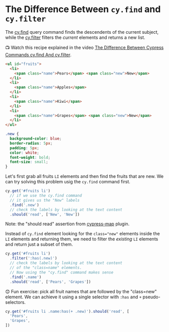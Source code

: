 # The Difference Between `cy.find` and `cy.filter`

The [cy.find](https://on.cypress.io/find) query command finds the descendents of the current subject, while the [cy.filter](https://on.cypress.io/filter) filters the _current_ elements and returns a new list.

📺 Watch this recipe explained in the video [The Difference Between Cypress Commands cy.find And cy.filter](https://youtu.be/7Ll_b4Zxd84).

<!-- fiddle cy.find vs cy.filter -->

```html
<ul id="fruits">
  <li>
    <span class="name">Pears</span> <span class="new">New</span>
  </li>
  <li>
    <span class="name">Apples</span>
  </li>
  <li>
    <span class="name">Kiwi</span>
  </li>
  <li>
    <span class="name">Grapes</span> <span class="new">New</span>
  </li>
</ul>
```

```css hide
.new {
  background-color: blue;
  border-radius: 5px;
  padding: 5px;
  color: white;
  font-weight: bold;
  font-size: small;
}
```

Let's first grab all fruits `LI` elements and then find the fruits that are new. We can try solving this problem usig the `cy.find` command first.

```js
cy.get('#fruits li')
  // if we use the cy.find command
  // it gives us the "New" labels
  .find('.new')
  // check the labels by looking at the text content
  .should('read', ['New', 'New'])
```

Note: the "should read" assertion from [cypress-map](https://github.com/bahmutov/cypress-map) plugin.

Instead of `cy.find` element looking for the `class="new"` elements inside the `LI` elements and returning them, we need to filter the _existing_ `LI` elements and return just a subset of them.

```js
cy.get('#fruits li')
  .filter(':has(.new)')
  // check the labels by looking at the text content
  // of the "class=name" elements.
  // Now using the "cy.find" command makes sense
  .find('.name')
  .should('read', ['Pears', 'Grapes'])
```

😊 Fun exercise: pick all fruit names that are followed by the "class=new" element. We can achieve it using a single selector with `:has` and `+` pseudo-selectors.

```js
cy.get('#fruits li .name:has(+ .new)').should('read', [
  'Pears',
  'Grapes',
])
```

<!-- fiddle-end -->
